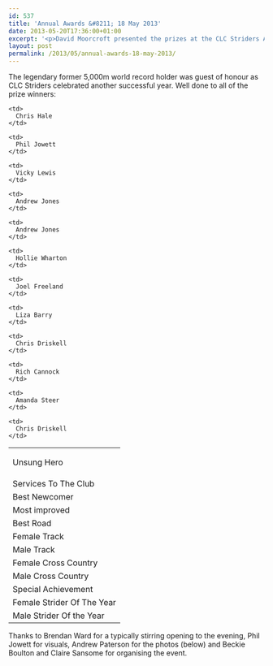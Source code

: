 ```yaml
---
id: 537
title: 'Annual Awards &#8211; 18 May 2013'
date: 2013-05-20T17:36:00+01:00
excerpt: '<p>David Moorcroft presented the prizes at the CLC Striders Awards evening at The Beehive on Saturday.</p>'
layout: post
permalink: /2013/05/annual-awards-18-may-2013/
---
```

The legendary former 5,000m world record holder was guest of honour as CLC Striders celebrated another successful year. Well done to all of the prize winners:



<table>
  <tr>
    <td>
      <p>
        Unsung Hero
      </p>
    </td>
    
    <td>
      Chris Hale
    </td>
  </tr>
  
  <tr>
    <td>
      Services To The Club
    </td>
    
    <td>
      Phil Jowett
    </td>
  </tr>
  
  <tr>
    <td>
      Best Newcomer
    </td>
    
    <td>
      Vicky Lewis
    </td>
  </tr>
  
  <tr>
    <td>
      Most improved
    </td>
    
    <td>
      Andrew Jones
    </td>
  </tr>
  
  <tr>
    <td>
      Best Road
    </td>
    
    <td>
      Andrew Jones
    </td>
  </tr>
  
  <tr>
    <td>
      Female Track
    </td>
    
    <td>
      Hollie Wharton
    </td>
  </tr>
  
  <tr>
    <td>
      Male Track
    </td>
    
    <td>
      Joel Freeland
    </td>
  </tr>
  
  <tr>
    <td>
      Female Cross Country
    </td>
    
    <td>
      Liza Barry
    </td>
  </tr>
  
  <tr>
    <td>
      Male Cross Country
    </td>
    
    <td>
      Chris Driskell
    </td>
  </tr>
  
  <tr>
    <td>
      Special Achievement
    </td>
    
    <td>
      Rich Cannock
    </td>
  </tr>
  
  <tr>
    <td>
      Female Strider Of The Year
    </td>
    
    <td>
      Amanda Steer
    </td>
  </tr>
  
  <tr>
    <td>
      Male Strider Of the Year
    </td>
    
    <td>
      Chris Driskell
    </td>
  </tr>
</table>

Thanks to Brendan Ward for a typically stirring opening to the evening, Phil Jowett for visuals, Andrew Paterson for the photos (below) and Beckie Boulton and Claire Sansome for organising the event.</p>
